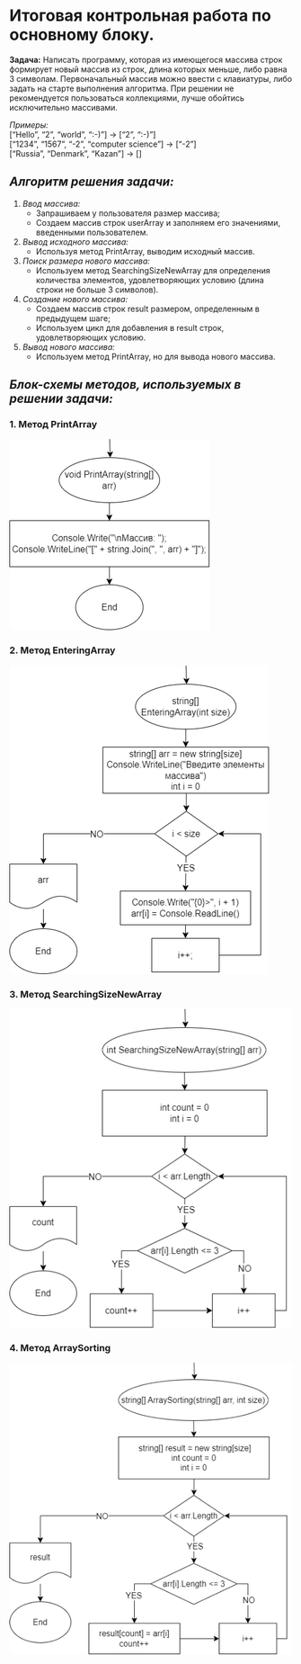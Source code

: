 # **Итоговая контрольная работа по основному блоку.**   
**Задача:** Написать программу, которая из имеющегося массива строк формирует новый массив из строк, длина которых меньше, либо равна 3 символам. Первоначальный массив можно ввести с клавиатуры, либо задать на старте выполнения алгоритма. При решении не рекомендуется пользоваться коллекциями, лучше обойтись исключительно массивами.

*Примеры:*   
[“Hello”, “2”, “world”, “:-)”] → [“2”, “:-)”]   
[“1234”, “1567”, “-2”, “computer science”] → [“-2”]   
[“Russia”, “Denmark”, “Kazan”] → []   

## _**Алгоритм решения задачи:**_   
1. *Ввод массива:*
    * Запрашиваем у пользователя размер массива;
    * Создаем массив строк userArray и заполняем его значениями, введенными пользователем.
2. *Вывод исходного массива:*
    * Используя метод PrintArray, выводим исходный массив.
3. *Поиск размера нового массива:*
    * Используем метод SearchingSizeNewArray для определения количества элементов, удовлетворяющих условию (длина строки не больше 3 символов).
4. *Создание нового массива:*
    * Создаем массив строк result размером, определенным в предыдущем шаге;
    * Используем цикл для добавления в result строк, удовлетворяющих условию.
5. *Вывод нового массива:*
    * Используем метод PrintArray, но для вывода нового массива.   

## _**Блок-схемы методов, используемых в решении задачи:**_   
### 1. Метод **PrintArray**   
![PrintArray](PrintArray.png)   
### 2. Метод **EnteringArray**   
![EnteringArray](EnteringArray.png)   
### 3. Метод **SearchingSizeNewArray**   
![SearchingSizeNewArray](SearchingSizeNewArray.png)   
### 4. Метод **ArraySorting**   
![ArraySorting](ArraySorting.png)

